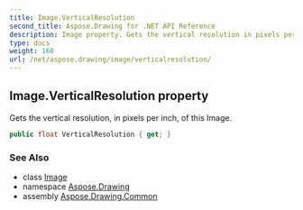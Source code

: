 ```yaml
---
title: Image.VerticalResolution
second_title: Aspose.Drawing for .NET API Reference
description: Image property. Gets the vertical resolution in pixels per inch of this Image
type: docs
weight: 160
url: /net/aspose.drawing/image/verticalresolution/
---
```

## Image.VerticalResolution property

Gets the vertical resolution, in pixels per inch, of this Image.

```csharp
public float VerticalResolution { get; }
```

### See Also

* class [Image](../)
* namespace [Aspose.Drawing](../../image/)
* assembly [Aspose.Drawing.Common](../../../)


